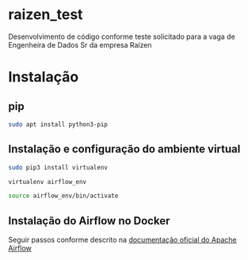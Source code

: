 # raizen_test
Desenvolvimento de código conforme teste solicitado para a vaga de Engenheira de Dados Sr da empresa Raízen

# Instalação

## pip

```bash
sudo apt install python3-pip
```

## Instalação e configuração do ambiente virtual

```bash
sudo pip3 install virtualenv

virtualenv airflow_env

source airflow_env/bin/activate
```

## Instalação do Airflow no Docker
Seguir passos conforme descrito na [documentação oficial do Apache Airflow](https://airflow.apache.org/docs/apache-airflow/stable/howto/docker-compose/index.html) 
